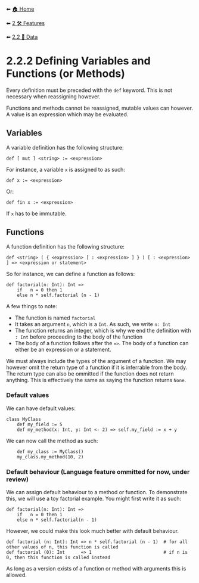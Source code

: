 ⬅ [🏠 Home](../../README.md)

⬅ [2 🛠 Features](../README.md)

⬅ [2.2 📝 Data](README.md)

# 2.2.2 Defining Variables and Functions (or Methods)

Every definition must be preceded with the `def` keyword. 
This is not necessary when reassigning however.

Functions and methods cannot be reassigned, mutable values can however. 
A value is an expression which may be evaluated.

## Variables

A variable definition has the following structure:
    
    def [ mut ] <string> := <expression>

For instance, a variable `x` is assigned to as such:

    def x := <expression>

Or: 

    def fin x := <expression>

If `x` has to be immutable.

## Functions

A function definition has the following structure:

    def <string> ( { <expression> [ : <expression> ] } ) [ : <expression> ] => <expression or statement>

So for instance, we can define a function as follows:

    def factorial(n: Int): Int =>
        if   n = 0 then 1
        else n * self.factorial (n - 1) 

A few things to note:
-   The function is named `factorial`
-   It takes an argument `n`, which is a `Int`. 
    As such, we write `n: Int`
-   The function returns an integer, which is why we end the definition with `: Int` before proceeding to the body of the function
-   The body of a function follows after the `=>`.
    The body of a function can either be an expression or a statement.

We must always include the types of the argument of a function.
We may however omit the return type of a function if it is inferrable from the body.
The return type can also be ommitted if the function does not return anything.
This is effectively the same as saying the function returns `None`.

### Default values

We can have default values:

    class MyClass
        def my_field := 5
        def my_method(x: Int, y: Int <- 2) => self.my_field := x + y

We can now call the method as such:
```
    def my_class := MyClass()
    my_class.my_method(10, 2)
```

### Default behaviour (Language feature ommitted for now, under review)

We can assign default behaviour to a method or function. 
To demonstrate this, we will use a toy factorial example. 
You might first write it as such:

    def factorial(n: Int): Int =>
        if   n = 0 then 1
        else n * self.factorial(n - 1) 

However, we could make this look much better with default behaviour. 

    def factorial (n: Int): Int => n * self.factorial (n - 1)  # for all other values of n, this function is called
    def factorial (0): Int      => 1                           # if n is 0, then this function is called instead

As long as a version exists of a function or method with arguments this is allowed.
